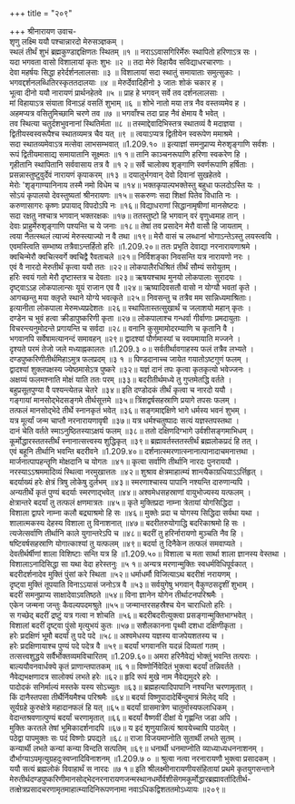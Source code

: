 +++
title = "२०९"

+++
श्रीनारायण उवाच-  
शृणु लक्ष्मि ययौ पश्चान्नारदो मेरुसञ्ज्ञकम् ।  
स्थलं तीर्थं शुभं ब्रह्मकुण्डाद्दक्षिणतः स्थितम् ॥१ ॥
नराऽऽवासगिरिर्मेरुः स्थापितो हरिणाऽत्र सः ।  
यदा भगवता वासो विशालायां कृतः शुभः ॥२ ॥
तदा मेरुं विहायैव सविद्याधरचारणाः ।  
देवा महर्षयः सिद्धा हरेर्दर्शनलालसाः ॥३ ॥
विशालायां सदा स्थातुं समायाताः समुत्सुकाः ।  
भगवद्दर्शनलब्धितिरस्कृततदालयाः ॥४ ॥
मेरुर्देवादिहीनो ३ जातः शोकं चकार ह ।  
भूत्वा दीनो ययौ नारायणं प्रार्थनहेतवे ॥५ ॥
प्राह हे भगवन् सर्वे तव दर्शनलालसाः ।  
मां विहायाऽत्र संयाता विनाऽहं वसतिं शुभाम् ॥६ ॥
शोभे नातो मया तत्र नैव वस्तव्यमेव ह ।  
अहमप्यत्र वसितुमिच्छामि चरणे तव ॥७ ॥
भगवाँश्च तदा प्राह नैवं क्षेमाय वै भवेत् ।  
तव स्थित्या चतुर्दशभुवनानां स्थितिर्मता ॥८ ॥
तस्माद्देवादिभिस्तत्र स्थातव्यं वै मदाज्ञया ।  
द्वितीयस्वस्वरूपैश्च स्थातव्यमत्र चैव यत् ॥९ ॥
त्वयाऽप्यत्र द्वितीयेन स्वरूपेण ममाश्रमे ।  
सदा स्थातव्यमेवाऽत्र मत्सेवा लाभसम्भवात् ॥1.209.१० ॥
इत्याज्ञां समनुप्राप्य मेरुशृङ्गाणि सर्वशः ।  
रूपं द्वितीयमासाद्य समायातानि सूक्ष्मतः ॥१ १॥
तानि काञ्चनरूपाणि हरिणा स्वकरेण हि ।  
गृहीतानि स्थापितानि सर्ववासाय तत्र वै ॥१ २॥
सर्वे चालोक्य शृङ्गाणि स्वर्णरूपाणि हर्षिताः ।  
प्रसन्नास्तुष्टुवुर्देवं नारायणं कृपाकरम् ॥१३ ॥
दयालुर्भगवान् देवो दिवानां सुखहेतवे ।  
मेरोः 'शृङ्गाण्यानिनाय तस्मै नमो विधेम च ॥१४॥
भक्तकृपाल्पभक्तेस्तु बहुधा फलदोऽस्ति यः ।  
सोऽयं कृपालयो देवस्तुष्यतां श्रीनरायणः ॥१५॥
सकरुणः सदा शिक्षां पितेव विधाति नः ।  
करुणासागरः कृष्णः प्रपायाद् विपदोऽपि नः ॥१६॥
विद्याधराणां सिद्धानामृषीणां मानसेष्टदः ।  
सदा रक्षतु नश्चात्र भगवान् भक्तरक्षकः ॥१७॥
ततस्तुष्टो हि भगवान् वरं वृणुध्वमाह तान् ।  
देवाः प्राहुर्मेरुशृङ्गाणि पश्यन्ति च ये जनाः ॥१८॥
तेषां तव प्रसादेन मेरौ वासौ हि जायताम् ।  
त्वया नैतत्स्थलं त्याज्यं मेरुस्त्याज्यो न वै तथा ॥१९॥
मेरौ वासं च लब्धानां भोगाऽन्तेऽस्तु लयस्त्वयि ।  
एवमस्त्विति सम्भाष्य तत्रैवाऽन्तर्हितो हरिः ॥1.209.२०॥
ततः प्रभृति देवाद्या नरनारायणाश्रमे ।  
क्वचिन्मेरौ क्वचित्स्वर्गे क्वचिद्वै रैवताचले ॥२१॥
निर्विशङ्का निवसन्ति यत्र नारायणो नरः ।  
एवं वै नारदो मेरुतीर्थं कृत्वा ययौ ततः ॥२२॥
लोकपालैरधिश्रितं तीर्थं सौम्यं सरोयुतम् ।  
हरिः स्वयं गतो मेरौ दृष्टास्तत्र च देवताः ॥२३॥
ऋषयश्चाथ मुनयो लोकपालाः सुरादयः ।  
दृष्ट्वाऽऽह लोकपालान्सः यूयं राजान एव वै ॥२४॥
ऋष्यादिवसतौ वासो न योग्यौ भवतां कृते ।  
आगच्छन्तु मया क्लृप्ते स्थाने योग्ये भवत्कृते ॥२५॥
निवसन्तु च तत्रैव मम सान्निध्यमाश्रिताः।  
इत्यानीता लोकपाला मेरुमध्यप्रदेशतः ॥२६॥
स्थापितास्तत्सुखार्थं च जलाशयो महान् कृतः ।  
दण्डेन च भुवं हत्वा क्रीडापुष्करिणी कृता ॥२७॥
लोकपालाश्च गन्धर्वा गीर्वाणाः प्रमदायुताः ।  
विचरन्त्यनुमोदन्ते प्रगायन्ति च सर्वदा ॥२८॥
वनानि कुसुमामोदरम्याणि च कृतानि वै ।  
भगवानपि सर्वेषामत्यानन्दं समावहन् ॥२९॥
द्वादश्यां पौर्णमास्यां च स्वयमायाति मज्जने ।  
दृश्यते परमं तेजो जले मध्याह्नकालतः ॥1.209.३ ०॥
सर्वतीर्थावगाहस्य फलं तत्रैव लभ्यते ।  
दण्डपुष्करिणीतीर्थमिहाऽमुत्र फलप्रदम् ॥३ १ ॥
पिण्डदानाच्च जायेत गयातोऽष्टगुणं फलम् ।  
द्वादश्यां शुक्लपक्षस्य ज्येष्ठमासेऽत्र पुष्करे ॥३२॥
यज्ञं दानं तपः कृत्वा कृतकृत्यो भवेज्जनः ।  
अक्षय्यं फलमश्नाति मोक्षं याति ततः परम् ॥३३॥
बदरीतीर्थमध्ये तु गुप्तमेतद्धि वर्तते ।  
बहुप्रसूतपुण्या वै पश्यन्त्येतन्न चेतरे ॥३४॥
इति दण्डोदकं तीर्थं कृत्वा च नारदो ययौ ।  
गङ्गायां मानसोद्भेदसङ्गमे तीर्थसूत्तमे ॥३५॥
त्रिंशद्वर्षसहस्राणि प्रयागे तपसः फलम् ।  
तत्फलं मानसोद्भेदे तीर्थे स्नानकृतं भवेत् ॥३६॥
सङ्गमाद्दक्षिणे भागे धर्मस्य भवनं शुभम् ।  
यत्र मूर्त्यां जन्म चाप्तौ नरनारायणावृषी ॥३७॥
यत्र धर्मश्चतुष्पादः सत्यं यज्ञस्तपस्तथा ।  
दानं चेति वर्तते स्माऽनुष्ठितस्याऽक्षयं फलम् ॥३८॥
ततो दक्षिणदिग्भागे उर्वशीसङ्गमाभिधम् ।  
कूर्मोद्धारस्ततस्तीर्थं स्नानात्सत्त्वस्य शुद्धिकृत् ॥३९॥
ब्रह्मावर्तस्ततस्तीर्थं ब्रह्मलोकप्रदं हि तत् ।  
एवं बहूनि तीर्थानि भवन्ति बदरीवने ॥1.209.४०॥
दर्शनात्स्मरणात्स्नानात्पानादाचमनात्तथा ।  
मार्जनात्पापहन्तॄणि मोक्षदानि च योगतः ॥४१॥
कृत्वा सर्वाणि तीर्थानि नारदः पुनराययौ ।  
नरस्याऽऽश्रममादिव्यं स्थित्वा नरमुखात्ततः ॥४२॥
शुश्राव क्षेत्रमाहात्म्यं शान्त्यैकाग्रधियाऽऽर्त्तिहृत् ।  
बदर्याख्यं हरेः क्षेत्रं त्रिषु लोकेषु दुर्लभम् ॥४३॥
स्मरणाश्चास्य पापानि नश्यन्ति दारुणान्यपि ।  
अन्यतीर्थे कृतं पुण्यं बदर्याः स्मरणाद्भवेत् ॥४४॥
अश्वमेधसहस्राणां वायुभोज्यस्य यत्फलम् ।  
क्षेत्रान्तरे बदर्यां तु तत्फलं क्षणमात्रतः ॥४५॥
कृते मुक्तिप्रदा नाम्ना त्रेतायां योगसिद्धिदा ।  
विशाला द्वापरे नाम्ना कलौ बद्र्याश्रमो हि सः ॥४६॥
मुक्तेः प्रदा च योगस्य सिद्धिदा सर्वथा यथा ।  
शालात्मकस्य देहस्य विशाला तु विनाशनात् ॥४७॥
बदरीतरुयोगाद्धि बदरिकाश्रमो हि सः ।  
त्यजेत्सर्वाणि तीर्थानि काले युगान्तरेऽपि च ॥४८॥
बदरीं तु हरिर्नारायणो मुञ्चति नैव हि ।  
षष्टिवर्षसहस्राणि योगात्काश्यां तु यत्फलम् ॥४९॥
बदर्या तु दिनैकेन तत्फलं समवाप्यते ।  
देवतीर्थर्षीणां शाला विशिष्टाः सन्ति यत्र हि ॥1.209.५०॥
विशाला च मता सार्था शाला ज्ञानस्य वेस्तथा ।  
विशालाऽनादिसिद्धा सा यथा वेदा हरेस्तनुः ॥५ १॥
अन्यत्र मरणान्मुक्तिः स्वधर्मविधिपूर्वकात् ।  
बदरीदर्शनादेव मुक्तिं पुंसां करे स्थिता ॥५२॥
धर्माधर्मौ विजित्याऽथ बदरीशं नरायणम् ।  
दृष्ट्वा मुक्तिं तूपयाति विनाऽऽयासं जनोऽत्र वै ॥५३॥
सर्वयुगेषु भगवान् वैकुण्ठसदृशीं शुभाम् ।  
बदरीं समनुप्राप्य साक्षादेवाऽवतिष्ठते ॥५४॥
विना ज्ञानेन योगेन तीर्थाटनपरिश्रमैः ।  
एकेन जन्मना जन्तुः कैवल्यपदमश्रुते ॥५५॥
जन्मान्तरसहस्रैश्च येन चाराधितो हरिः ।  
स गच्छेद् बदरीं द्रष्टुं यत्र गत्वा न शोचति ॥५६॥
बदरीबदरीत्युक्त्वा प्रसङ्गान्मुक्तिभाग्भवेत् ।  
विशालां बदरीं दृष्ट्वा पुंसो मृत्युभयं कुतः ॥५७॥
सशैलकानना पृथ्वी दशधा दक्षिणीकृता ।  
हरेः प्रदक्षिणं भूमौ बदर्यां तु पदे पदे ॥५८॥
अश्वमेधस्य यज्ञस्य वाजपेयशतस्य च ।  
हरेः प्रदक्षिणायाश्च पुण्यं पदे पदेत्र वै ॥५९॥
बदर्यां भगवानत्ति यदन्नं दिव्यतां गतम् ।  
तत्सत्त्वशुद्धये सर्वैर्भोक्तव्यमविचारितम् ॥1.209.६०॥
अमरा हरिनैवेद्यं भोक्तुं भवन्ति तत्पराः ।  
बाल्ययौवनवार्धक्ये कृतं प्राणान्तपातकम् ॥६ १॥
विष्णोर्निवेदितं भुक्त्वा बदर्यां तन्निवर्तते ।  
नैवेद्यभक्षणादत्र सालोक्यं लभते हरेः ॥६२॥
हृदि रूपं मुखे नाम नैवेद्यमुदरे हरेः ।  
पादोदकं सनिर्माल्यं मस्तके यस्य सोऽच्युतः ॥६३॥
ब्रह्महत्यादिपापानि नश्यन्ति चरणामृतात् ।  
किं दानैस्तपसा तीर्थैर्नियमैश्च परिश्रमैः ॥६४॥
बदर्या विष्णुपादादेर्बिन्दुमात्रं मिलेद् यदि ।  
सूर्यग्रहे कुरुक्षेत्रे महादानफलं हि यत् ॥६५॥
बदर्यां ग्रासमात्रेण चातुर्मास्यफलाधिकम् ।  
वेदान्तश्रवणात्पुण्यं बदर्यां चरणामृतात् ॥६६॥
बदर्यां वैष्णवीं दीक्षां ये गृह्णन्ति जडा अपि ।  
मुक्तिः करतले तेषां भूमिकादर्शनादपि ॥६७॥
य इदं शृणुयान्नित्यं श्रावयेच्चापि पाठयेत् ।  
पठेद्वा पापमुक्तः सः पदं विष्णोः प्रपद्यते ॥६८॥
राजा विजयमाप्नोति सुतार्थी लभते सुतम् ।  
कन्यार्थी लभते कन्यां कन्या विन्दति सत्पतिम् ॥६९॥
धनार्थी धनमाप्नोति व्याध्याध्यधननाशनम् ।  
दौर्भाग्याऽपमृत्युग्रहदुःस्वप्नादिविनाशनम् ॥1.209.७ ० ॥
श्रुत्वा नत्वा नरनारायणौ भुक्त्वा प्रसादकम् ।  
ययौ सत्यं ब्रह्मलोकं विवाहार्थं स नारदः ॥७ १॥
इति श्रीलक्ष्मीनारायणीयसंहितायां प्रथमे कृतयुगसन्ताने मेरुतीर्थदण्डपुष्करिणीमानसोद्भेदनरनारायणजन्मस्थानधर्मोर्वशीसॆगमकूर्मोद्धारब्रह्मावर्तादितीर्थ-  
तत्क्षेत्रप्रसादचरणामृतमाहात्म्यादिनिरूपणनामा नवाऽधिकद्विशततमोऽध्यायः ॥२०९॥
    
